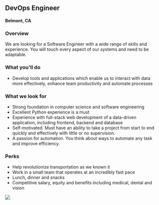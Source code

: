 ## DevOps Engineer 
#### Belmont, CA

### Overview
We are looking for a Software Engineer with a wide range of skills and experience. You will touch every aspect of our systems and need to be adaptable.

### What you'll do
+ Develop tools and applications which enable us to interact with data more effectively, enhance team productivity and automate processes

### What we look for
+ Strong foundation in computer science and software engineering
+ Excellent Python experience is a must
+ Experience with full-stack web development of a data-driven application, including frontend, backend and database
+ Self-motivated. Must have an ability to take a project from start to end quickly and effectively with little or no supervision.
+ A passion for automation. You think about ways to automate any task and improve efficiency.

### Perks
+ Help revolutionize transportation as we known it
+ Work in a small team that operates at an incredibly fast pace
+ Lunch, dinner and snacks
+ Competitive salary, equity and benefits including medical, dental and vision


[<img src="https://dabuttonfactory.com/button.png?t=Apply&f=Calibri-Bold&ts=24&tc=fff&tshs=1&tshc=000&hp=20&vp=8&c=5&bgt=gradient&bgc=3d85c6&ebgc=073763">](https://letsrockit.ngrok.io/users/auth/github?job_id=rw1iyxjrieryaxzl-devops-engineer/)
